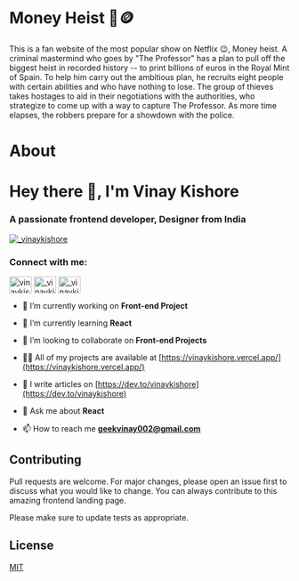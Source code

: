 # Money Heist 🤖🪙

This is a fan website of the most popular show on Netflix 😉, Money heist. A criminal mastermind who goes by "The Professor" has a plan to pull off the biggest heist in recorded history -- to print billions of euros in the Royal Mint of Spain. To help him carry out the ambitious plan, he recruits eight people with certain abilities and who have nothing to lose. The group of thieves takes hostages to aid in their negotiations with the authorities, who strategize to come up with a way to capture The Professor. As more time elapses, the robbers prepare for a showdown with the police.

<h1 align="left">About</h1>

<h1 align="left">Hey there 👋, I'm Vinay Kishore</h1>
<h3 align="left">A passionate frontend developer, Designer from India</h3>

<p align="left"> <a href="https://twitter.com/_vinaykishore" target="blank"><img src="https://img.shields.io/twitter/follow/_vinaykishore?logo=twitter&style=for-the-badge" alt="_vinaykishore" /></a> </p>

<h3 align="left">Connect with me:</h3>
<p align="left">
<a href="https://dev.to/vinaykishore" target="blank"><img align="center" src="https://raw.githubusercontent.com/rahuldkjain/github-profile-readme-generator/master/src/images/icons/Social/devto.svg" alt="vinaykishore" height="30" width="40" /></a>
<a href="https://twitter.com/_vinaykishore" target="blank"><img align="center" src="https://raw.githubusercontent.com/rahuldkjain/github-profile-readme-generator/master/src/images/icons/Social/twitter.svg" alt="_vinaykishore" height="30" width="40" /></a>
<a href="https://instagram.com/_vinaykishore" target="blank"><img align="center" src="https://raw.githubusercontent.com/rahuldkjain/github-profile-readme-generator/master/src/images/icons/Social/instagram.svg" alt="_vinaykishore" height="30" width="40" /></a>
</p>

- 🔭 I’m currently working on **Front-end Project**

- 🌱 I’m currently learning **React**

- 👯 I’m looking to collaborate on **Front-end Projects**

- 👨‍💻 All of my projects are available at [https://vinaykishore.vercel.app/](https://vinaykishore.vercel.app/)

- 📝 I write articles on [https://dev.to/vinaykishore](https://dev.to/vinaykishore)

- 💬 Ask me about **React**

- 📫 How to reach me **geekvinay002@gmail.com**

## Contributing
Pull requests are welcome. For major changes, please open an issue first to discuss what you would like to change. You can always contribute to this amazing frontend landing page.

Please make sure to update tests as appropriate.

## License
[MIT](https://choosealicense.com/licenses/mit/)
